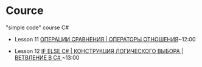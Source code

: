 # Cource
"simple code" course  C#



* Lesson 11  [ОПЕРАЦИИ СРАВНЕНИЯ | ОПЕРАТОРЫ ОТНОШЕНИЯ](https://www.youtube.com/watch?v=sED7WmMj_E4&list=PLQOaTSbfxUtD6kMmAYc8Fooqya3pjLs1N&index=16)~12:00

* Lesson 12 [IF ELSE C# | КОНСТРУКЦИЯ ЛОГИЧЕСКОГО ВЫБОРА | ВЕТВЛЕНИЕ В C# ](https://www.youtube.com/watch?v=qrPuaaVGEp4&list=PLQOaTSbfxUtD6kMmAYc8Fooqya3pjLs1N&index=16)~13:00
